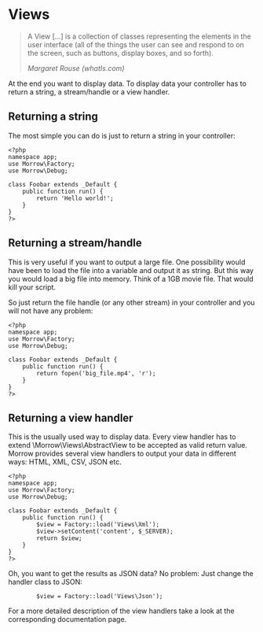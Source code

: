 Views
============

> A View [...] is a collection of classes representing the elements in the user interface (all of the things the user can see and respond to on the screen, such as buttons, display boxes, and so forth).
>
> *Margaret Rouse (whatIs.com)*

At the end you want to display data.
To display data your controller has to return a string, a stream/handle or a view handler.


Returning a string
------------------

The most simple you can do is just to return a string in your controller:

~~~{.php}
<?php
namespace app;
use Morrow\Factory;
use Morrow\Debug;

class Foobar extends _Default {
    public function run() {
        return 'Hello world!';
    }
}
?>
~~~


Returning a stream/handle
-------------------------

This is very useful if you want to output a large file.
One possibility would have been to load the file into a variable and output it as string. 
But this way you would load a big file into memory.
Think of a 1GB movie file.
That would kill your script.

So just return the file handle (or any other stream) in your controller and you will not have any problem:
 
~~~{.php}
<?php
namespace app;
use Morrow\Factory;
use Morrow\Debug;

class Foobar extends _Default {
    public function run() {
        return fopen('big_file.mp4', 'r');
    }
}
?>
~~~


Returning a view handler
-------------------------

This is the usually used way to display data.
Every view handler has to extend \Morrow\Views\AbstractView to be accepted as valid return value.
Morrow provides several view handlers to output your data in different ways: HTML, XML, CSV, JSON etc.

~~~{.php}
<?php
namespace app;
use Morrow\Factory;
use Morrow\Debug;

class Foobar extends _Default {
    public function run() {
        $view = Factory::load('Views\Xml');
        $view->setContent('content', $_SERVER);
        return $view;
    }
}
?>
~~~

Oh, you want to get the results as JSON data? No problem: Just change the handler class to JSON:

~~~{.php}
        $view = Factory::load('Views\Json');
~~~

For a more detailed description of the view handlers take a look at the corresponding documentation page.

